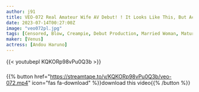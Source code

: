 ```yaml
---
author: j91
title: VEO-072 Real Amateur Wife AV Debut! ! It Looks Like This, But Actually I'm... An Elegant And Neat Beauty Staff Is A Bewitching Split Tongue Fellatio Wife Haruno Ando
date: 2023-07-14T00:27:00Z
image: "veo072pl.jpg"
tags: [Censored, Blow, Creampie, Debut Production, Married Woman, Mature Woman, Solowork]
maker: [Venus]
actress: [Andou Haruno]
---
```



{{< youtubepl KQKORp98vPu0Q3b >}}
###

{{% button href="https://streamtape.to/v/KQKORp98vPu0Q3b/veo-072.mp4" icon="fas fa-download" %}}download this video{{% /button %}}

